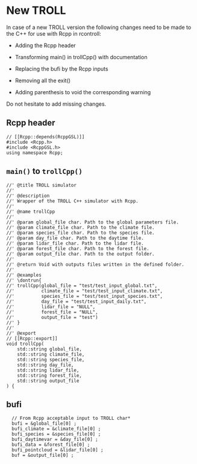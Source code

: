 # New TROLL

In case of a new TROLL version the following changes need to be made to the C++ for use with Rcpp in rcontroll:

-   Adding the Rcpp header

-   Transforming main() in trollCpp() with documentation

-   Replacing the bufi by the Rcpp inputs

-   Removing all the exit()

-   Adding parenthesis to void the corresponding warning

Do not hesitate to add missing changes.

## Rcpp header

    // [[Rcpp::depends(RcppGSL)]]
    #include <Rcpp.h>
    #include <RcppGSL.h>
    using namespace Rcpp; 

## `main()` to `trollCpp()`

    //' @title TROLL simulator
    //'
    //' @description
    //' Wrapper of the TROLL C++ simulator with Rcpp.
    //'
    //' @name trollCpp
    //'
    //' @param global_file char. Path to the global parameters file.
    //' @param climate_file char. Path to the climate file.
    //' @param species_file char. Path to the species file.
    //' @param day_file char. Path to the daytime file.
    //' @param lidar_file char. Path to the lidar file.
    //' @param forest_file char. Path to the forest file.
    //' @param output_file char. Path to the output folder.
    //'
    //' @return Void with outputs files written in the defined folder.
    //'
    //' @examples
    //' \dontrun{
    //' trollCpp(global_file = "test/test_input_global.txt",
    //'          climate_file = "test/test_input_climate.txt",
    //'          species_file = "test/test_input_species.txt",
    //'          day_file = "test/test_input_daily.txt",
    //'          lidar_file = "NULL",
    //'          forest_file = "NULL",
    //'          output_file = "test")
    //' }
    //'
    //' @export
    // [[Rcpp::export]]
    void trollCpp(
        std::string global_file,
        std::string climate_file,
        std::string species_file,
        std::string day_file,
        std::string lidar_file,
        std::string forest_file,
        std::string output_file
    ) {

## bufi

      // From Rcpp acceptable input to TROLL char*
      bufi = &global_file[0] ;
      bufi_climate = &climate_file[0] ;
      bufi_species = &species_file[0] ;
      bufi_daytimevar = &day_file[0] ;
      bufi_data = &forest_file[0] ;
      bufi_pointcloud = &lidar_file[0] ;
      buf = &output_file[0] ;
